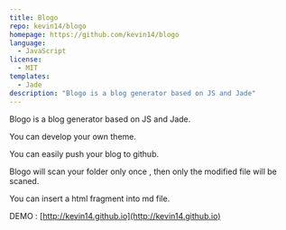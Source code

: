 ```yaml
---
title: Blogo
repo: kevin14/blogo
homepage: https://github.com/kevin14/blogo
language:
  - JavaScript
license:
  - MIT
templates:
  - Jade
description: "Blogo is a blog generator based on JS and Jade"
---
```


Blogo is a blog generator based on JS and Jade.

You can develop your own theme.

You can easily push your blog to github.

Blogo will scan your folder only once , then only the modified file will be scaned.

You can insert a html fragment into md file.

DEMO : [http://kevin14.github.io](http://kevin14.github.io)
